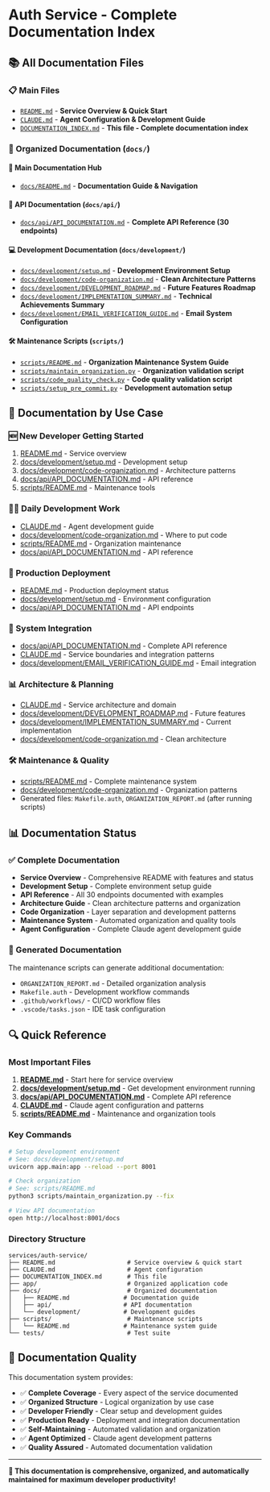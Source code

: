 # Auth Service - Complete Documentation Index

## 📚 **All Documentation Files**

### **📋 Main Files**
- [`README.md`](README.md) - **Service Overview & Quick Start**
- [`CLAUDE.md`](CLAUDE.md) - **Agent Configuration & Development Guide**
- [`DOCUMENTATION_INDEX.md`](DOCUMENTATION_INDEX.md) - **This file - Complete documentation index**

### **📖 Organized Documentation (`docs/`)**

#### **📁 Main Documentation Hub**
- [`docs/README.md`](docs/README.md) - **Documentation Guide & Navigation**

#### **🔧 API Documentation (`docs/api/`)**
- [`docs/api/API_DOCUMENTATION.md`](docs/api/API_DOCUMENTATION.md) - **Complete API Reference (30 endpoints)**

#### **💻 Development Documentation (`docs/development/`)**
- [`docs/development/setup.md`](docs/development/setup.md) - **Development Environment Setup**
- [`docs/development/code-organization.md`](docs/development/code-organization.md) - **Clean Architecture Patterns**
- [`docs/development/DEVELOPMENT_ROADMAP.md`](docs/development/DEVELOPMENT_ROADMAP.md) - **Future Features Roadmap**
- [`docs/development/IMPLEMENTATION_SUMMARY.md`](docs/development/IMPLEMENTATION_SUMMARY.md) - **Technical Achievements Summary**
- [`docs/development/EMAIL_VERIFICATION_GUIDE.md`](docs/development/EMAIL_VERIFICATION_GUIDE.md) - **Email System Configuration**

#### **🛠️ Maintenance Scripts (`scripts/`)**
- [`scripts/README.md`](scripts/README.md) - **Organization Maintenance System Guide**
- [`scripts/maintain_organization.py`](scripts/maintain_organization.py) - **Organization validation script**
- [`scripts/code_quality_check.py`](scripts/code_quality_check.py) - **Code quality validation script**
- [`scripts/setup_pre_commit.py`](scripts/setup_pre_commit.py) - **Development automation setup**

## 🎯 **Documentation by Use Case**

### **🆕 New Developer Getting Started**
1. [README.md](README.md) - Service overview
2. [docs/development/setup.md](docs/development/setup.md) - Development setup
3. [docs/development/code-organization.md](docs/development/code-organization.md) - Architecture patterns
4. [docs/api/API_DOCUMENTATION.md](docs/api/API_DOCUMENTATION.md) - API reference
5. [scripts/README.md](scripts/README.md) - Maintenance tools

### **👨‍💻 Daily Development Work**
- [CLAUDE.md](CLAUDE.md) - Agent development guide
- [docs/development/code-organization.md](docs/development/code-organization.md) - Where to put code
- [scripts/README.md](scripts/README.md) - Organization maintenance
- [docs/api/API_DOCUMENTATION.md](docs/api/API_DOCUMENTATION.md) - API reference

### **🚀 Production Deployment**
- [README.md](README.md) - Production deployment status
- [docs/development/setup.md](docs/development/setup.md) - Environment configuration
- [docs/api/API_DOCUMENTATION.md](docs/api/API_DOCUMENTATION.md) - API endpoints

### **🔧 System Integration**
- [docs/api/API_DOCUMENTATION.md](docs/api/API_DOCUMENTATION.md) - Complete API reference
- [CLAUDE.md](CLAUDE.md) - Service boundaries and integration patterns
- [docs/development/EMAIL_VERIFICATION_GUIDE.md](docs/development/EMAIL_VERIFICATION_GUIDE.md) - Email integration

### **📊 Architecture & Planning**
- [CLAUDE.md](CLAUDE.md) - Service architecture and domain
- [docs/development/DEVELOPMENT_ROADMAP.md](docs/development/DEVELOPMENT_ROADMAP.md) - Future features
- [docs/development/IMPLEMENTATION_SUMMARY.md](docs/development/IMPLEMENTATION_SUMMARY.md) - Current implementation
- [docs/development/code-organization.md](docs/development/code-organization.md) - Clean architecture

### **🛠️ Maintenance & Quality**
- [scripts/README.md](scripts/README.md) - Complete maintenance system
- [docs/development/code-organization.md](docs/development/code-organization.md) - Organization patterns
- Generated files: `Makefile.auth`, `ORGANIZATION_REPORT.md` (after running scripts)

## 📊 **Documentation Status**

### **✅ Complete Documentation**
- **Service Overview** - Comprehensive README with features and status
- **Development Setup** - Complete environment setup guide
- **API Reference** - All 30 endpoints documented with examples
- **Architecture Guide** - Clean architecture patterns and organization
- **Code Organization** - Layer separation and development patterns
- **Maintenance System** - Automated organization and quality tools
- **Agent Configuration** - Complete Claude agent development guide

### **📁 Generated Documentation**
The maintenance scripts can generate additional documentation:
- `ORGANIZATION_REPORT.md` - Detailed organization analysis
- `Makefile.auth` - Development workflow commands
- `.github/workflows/` - CI/CD workflow files
- `.vscode/tasks.json` - IDE task configuration

## 🔍 **Quick Reference**

### **Most Important Files**
1. **[README.md](README.md)** - Start here for service overview
2. **[docs/development/setup.md](docs/development/setup.md)** - Get development environment running
3. **[docs/api/API_DOCUMENTATION.md](docs/api/API_DOCUMENTATION.md)** - Complete API reference
4. **[CLAUDE.md](CLAUDE.md)** - Claude agent configuration and patterns
5. **[scripts/README.md](scripts/README.md)** - Maintenance and organization tools

### **Key Commands**
```bash
# Setup development environment
# See: docs/development/setup.md
uvicorn app.main:app --reload --port 8001

# Check organization
# See: scripts/README.md
python3 scripts/maintain_organization.py --fix

# View API documentation
open http://localhost:8001/docs
```

### **Directory Structure**
```
services/auth-service/
├── README.md                    # Service overview & quick start
├── CLAUDE.md                    # Agent configuration
├── DOCUMENTATION_INDEX.md       # This file
├── app/                         # Organized application code
├── docs/                        # Organized documentation
│   ├── README.md               # Documentation guide
│   ├── api/                    # API documentation
│   └── development/            # Development guides
├── scripts/                     # Maintenance scripts
│   └── README.md               # Maintenance system guide
└── tests/                       # Test suite
```

## 🎉 **Documentation Quality**

This documentation system provides:
- ✅ **Complete Coverage** - Every aspect of the service documented
- ✅ **Organized Structure** - Logical organization by use case
- ✅ **Developer Friendly** - Clear setup and development guides
- ✅ **Production Ready** - Deployment and integration documentation
- ✅ **Self-Maintaining** - Automated validation and organization
- ✅ **Agent Optimized** - Claude agent development patterns
- ✅ **Quality Assured** - Automated documentation validation

---

**📖 This documentation is comprehensive, organized, and automatically maintained for maximum developer productivity!**